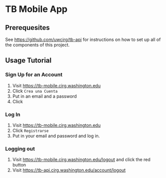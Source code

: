 # TB Mobile App

## Prerequesites
See https://github.com/uwcirg/tb-api for instructions on how to set up all of the components of this project. 

## Usage Tutorial

### Sign Up for an Account
1. Visit https://tb-mobile.cirg.washington.edu
2. Click `Crea una Cuenta`
3. Put in an email and a password
4. Click 


### Log In
1. Visit https://tb-mobile.cirg.washington.edu
2. Click `Registrarse`
3. Put in your email and password and log in.

### Logging out
1. Visit https://tb-mobile.cirg.washington.edu/logout and click the red button
2. Visit https://tb-api.cirg.washington.edu/account/logout

